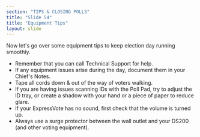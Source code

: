 ```yaml
---
section: "TIPS & CLOSING POLLS"
title: "Slide 54"
title: "Equipment Tips"
layout: slide
---
```


Now let's go over some equipment tips to keep election day running smoothly.

- Remember that you can call Technical Support for help.
- If any equipment issues arise during the day, document them in your Chief's Notes.
- Tape all cords down & out of the way of voters walking.
- If you are having issues scanning IDs with the Poll Pad, try to adjust the ID tray, or create a shadow with your hand or a piece of paper to reduce glare.
- If your ExpressVote has no sound, first check that the volume is turned up.
- Always use a surge protector between the wall outlet and your DS200 (and other voting equipment).

